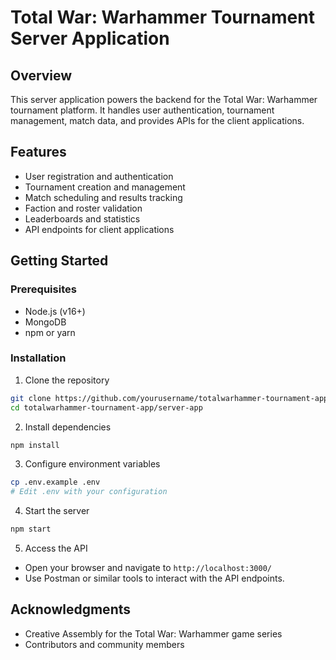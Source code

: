 # Total War: Warhammer Tournament Server Application

## Overview
This server application powers the backend for the Total War: Warhammer tournament platform. It handles user authentication, tournament management, match data, and provides APIs for the client applications.

## Features
- User registration and authentication
- Tournament creation and management
- Match scheduling and results tracking
- Faction and roster validation
- Leaderboards and statistics
- API endpoints for client applications

## Getting Started

### Prerequisites
- Node.js (v16+)
- MongoDB
- npm or yarn

### Installation
1. Clone the repository
```bash
git clone https://github.com/yourusername/totalwarhammer-tournament-app.git
cd totalwarhammer-tournament-app/server-app
```

2. Install dependencies
```bash
npm install
```

3. Configure environment variables
```bash
cp .env.example .env
# Edit .env with your configuration
```

4. Start the server
```bash
npm start
```
5. Access the API
- Open your browser and navigate to `http://localhost:3000/`
- Use Postman or similar tools to interact with the API endpoints.

## Acknowledgments
- Creative Assembly for the Total War: Warhammer game series
- Contributors and community members